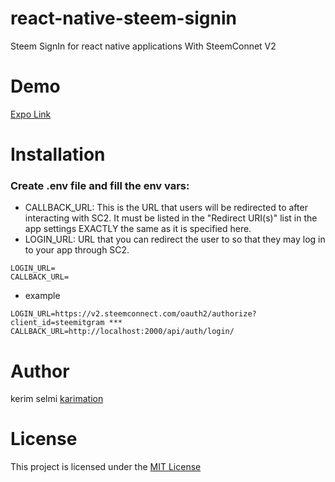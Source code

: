 # react-native-steem-signin

Steem SignIn for react native applications With SteemConnet V2





# Demo 

 <a href="https://exp.host/@karimation/steem-sign-in-component">Expo Link</a>



# Installation




### Create .env file and fill the env vars:

 * CALLBACK_URL: This is the URL that users will be redirected to after interacting with SC2. It must be listed in the "Redirect URI(s)" list in the app settings EXACTLY the same as it is specified here.
 * LOGIN_URL: URL that you can redirect the user to so that they may log in to your app through SC2.

```
LOGIN_URL=
CALLBACK_URL=
```

* example
```
LOGIN_URL=https://v2.steemconnect.com/oauth2/authorize?client_id=steemitgram ***
CALLBACK_URL=http://localhost:2000/api/auth/login/ 
```
# Author

kerim selmi <a href="http://www.karimation.com">karimation</a>

# License

This project is licensed under the  <a href="LICENSE">MIT License</a>